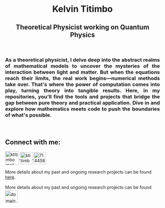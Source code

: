 <h1 align=center>Kelvin Titimbo</h2>
<h2 align=center>Theoretical Physicist working on Quantum Physics<h3>
<br>
<p align="justify">As a theoretical physicist, I delve deep into the abstract realms of mathematical models to uncover the mysteries of the interaction between light and matter. But when the equations reach their limits, the real work begins—numerical methods take over. That's where the power of computation comes into play, turning theory into tangible results. Here, in my repositories, you'll find the tools and projects that bridge the gap between pure theory and practical application. Dive in and explore how mathematics meets code to push the boundaries of what's possible.</p>
<br>

<h2 style="text-align: left;">Connect with me:</h2> 
<p style="text-align: left;">
    <a href="mailto:titimbo@caltech.edu" target="_blank" rel="noopener noreferrer">
        <img src="https://img.icons8.com/color/48/paper-plane.png" alt="ktitimbo mail" width="45" height="45" style="vertical-align: middle;" />
    </a>
    <a href="https://linkedin.com/in/ktitimbo" target="_blank" rel="noopener noreferrer">
        <img src="https://raw.githubusercontent.com/rahuldkjain/github-profile-readme-generator/master/src/images/icons/Social/linked-in-alt.svg" alt="ktitimbo" width="40" height="40" style="vertical-align: middle;" />
    </a>
    <a href="https://stackoverflow.com/users/7144583" target="_blank" rel="noopener noreferrer">
        <img src="https://raw.githubusercontent.com/rahuldkjain/github-profile-readme-generator/master/src/images/icons/Social/stack-overflow.svg" alt="7144583" width="40" height="40" style="vertical-align: middle;" />
    </a>
</p>

<p>More details about my past and ongoing research projects can be found 
<a href="https://ktitimbo.github.io/" target="_blank" rel="noopener noreferrer">here</a>.
</p>


<p style="line-height: 1.5;">
    More details about my past and ongoing research projects can be found 
    <a href="https://ktitimbo.github.io/" target="_blank" rel="noopener noreferrer">
        <img width="40" height="40" src="https://img.icons8.com/plasticine/100/domain.png" alt="domain" style="vertical-align: bottom; margin-top=10px;" />
    </a>
</p>
